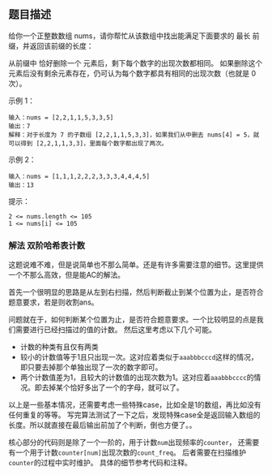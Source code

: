 ## 题目描述
给你一个正整数数组 nums，请你帮忙从该数组中找出能满足下面要求的 最长 前缀，并返回该前缀的长度：

从前缀中 恰好删除一个 元素后，剩下每个数字的出现次数都相同。
如果删除这个元素后没有剩余元素存在，仍可认为每个数字都具有相同的出现次数（也就是 0 次）。

示例 1：
```
输入：nums = [2,2,1,1,5,3,3,5]
输出：7
解释：对于长度为 7 的子数组 [2,2,1,1,5,3,3]，如果我们从中删去 nums[4] = 5，就可以得到 [2,2,1,1,3,3]，里面每个数字都出现了两次。
```
示例 2：
```
输入：nums = [1,1,1,2,2,2,3,3,3,4,4,4,5]
输出：13
```

提示：
```
2 <= nums.length <= 105
1 <= nums[i] <= 105
```

### 解法 双阶哈希表计数
这题说难不难，但是说简单也不那么简单。还是有许多需要注意的细节。这里提供一个不那么高效，但是能AC的解法。

首先一个很明显的思路是从左到右扫描，然后判断截止到某个位置为止，是否符合题意要求，若是则收割ans。

问题就在于，如何判断某个位置为止，是否符合题意要求。一个比较明显的点是我们需要进行已经扫描过的值的计数。
然后这里考虑以下几个可能。

- 计数的种类有且仅有两类
- 较小的计数值等于1且只出现一次。这对应着类似于`aaabbbcccd`这样的情况，即只要去掉那个单独出现了一次的数字即可。
- 两个计数值差为1，且较大的计数值的出现次数为1。这对应着`aaabbbcccc`的情况。即去掉某个恰好多出了一个的字母，就可以了。

以上是一些基本情况，还需要考虑一些特殊case，比如全是1的数组，再比如没有任何重复的等等。
写完算法测试了一下之后，发现特殊case全是返回输入数组的长度。所以就直接在最后输出前加了个判断，倒也方便了。。

核心部分的代码则是除了一个一阶的，用于计数`num`出现频率的`counter`，
还需要有一个用于计数`counter[num]`出现次数的`count_freq`。
后者需要在扫描维护`counter`的过程中实时维护。
具体的细节参考代码和注释。